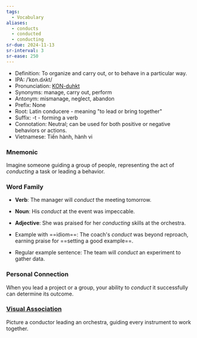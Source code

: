 ```yaml
---
tags:
  - Vocabulary
aliases:
  - conducts
  - conducted
  - conducting
sr-due: 2024-11-13
sr-interval: 3
sr-ease: 250
---
```


- Definition: To organize and carry out, or to behave in a particular way.
- IPA: /ˈkɒn.dʌkt/
- Pronunciation: [KON-duhkt](https://www.google.com/search?q=how+to+pronounce+conduct)
- Synonyms: manage, carry out, perform
- Antonym: mismanage, neglect, abandon
- Prefix: None
- Root: Latin conducere - meaning "to lead or bring together"
- Suffix: -t - forming a verb
- Connotation: Neutral; can be used for both positive or negative behaviors or actions.
- Vietnamese: Tiến hành, hành vi

### Mnemonic

Imagine someone guiding a group of people, representing the act of *conducting* a task or leading a behavior.

### Word Family

- **Verb**: The manager will *conduct* the meeting tomorrow.
- **Noun**: His *conduct* at the event was impeccable.
- **Adjective**: She was praised for her *conducting* skills at the orchestra.

- Example with ==idiom==: The coach's *conduct* was beyond reproach, earning praise for ==setting a good example==.
- Regular example sentence: The team will *conduct* an experiment to gather data.

### Personal Connection

When you lead a project or a group, your ability to *conduct* it successfully can determine its outcome.

### [Visual Association](https://www.google.com/search?tbm=isch&q=conduct)

Picture a conductor leading an orchestra, guiding every instrument to work together.
